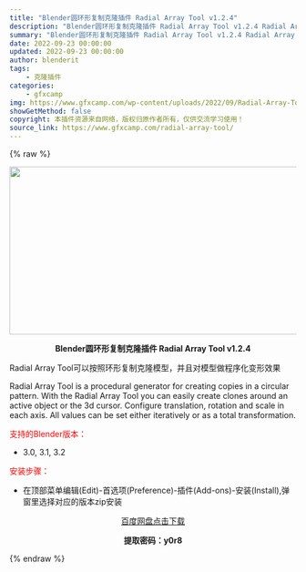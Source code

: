 ```yaml
---
title: "Blender圆环形复制克隆插件 Radial Array Tool v1.2.4"
description: "Blender圆环形复制克隆插件 Radial Array Tool v1.2.4 Radial Array Tool可以按照环形复制克隆模型，并且对模型做程序化变形效果 Radial Array T..."
summary: "Blender圆环形复制克隆插件 Radial Array Tool v1.2.4 Radial Array Tool可以按照环形复制克隆模型，并且对模型做程序化变形效果 Radial Array T..."
date: 2022-09-23 00:00:00
updated: 2022-09-23 00:00:00
author: blenderit
tags: 
    - 克隆插件
categories:
    - gfxcamp
img: https://www.gfxcamp.com/wp-content/uploads/2022/09/Radial-Array-Tool.jpg
showGetMethod: false
copyright: 本插件资源来自网络，版权归原作者所有，仅供交流学习使用！
source_link: https://www.gfxcamp.com/radial-array-tool/
---
```


{% raw %}
<div><p><img decoding="async" class="aligncenter size-full wp-image-107127" src="https://www.gfxcamp.com/wp-content/uploads/2022/09/Radial-Array-Tool.jpg" data-src="https://www.gfxcamp.com/wp-content/uploads/2022/09/Radial-Array-Tool.jpg" alt="" width="590" height="295" data-srcset="https://www.gfxcamp.com/wp-content/uploads/2022/09/Radial-Array-Tool.jpg 590w, https://www.gfxcamp.com/wp-content/uploads/2022/09/Radial-Array-Tool-150x75.jpg 150w" data-sizes="(max-width: 590px) 100vw, 590px"></p><p style="text-align: center;"><strong>Blender圆环形复制克隆插件 Radial Array Tool v1.2.4</strong></p><p>Radial Array Tool可以按照环形复制克隆模型，并且对模型做程序化变形效果</p><p>Radial Array Tool is a procedural generator for creating copies in a circular pattern. With the Radial Array Tool you can easily create clones around an active object or the 3d cursor. Configure translation, rotation and scale in each axis. All values can be set either iteratively or as a total transformation.</p><p style="text-align: left;"><span style="color: #ff0000;">支持的Blender版本：</span></p><ul>
<li style="text-align: left;">3.0, 3.1, 3.2</li>
</ul><p style="text-align: left;"><span style="color: #ff0000;">安装步骤：</span></p><ul>
<li>在顶部菜单编辑(Edit)-首选项(Preference)-插件(Add-ons)-安装(Install),弹窗里选择对应的版本zip安装</li>
</ul><p style="text-align: center;"><a class="maxbutton-3 maxbutton maxbutton-baidu" target="_blank" rel="noopener" href="https://pan.baidu.com/s/1Un6kwFaV0ZPjZ0SqHZeS1g?pwd=y0r8"><span class="mb-text">百度网盘点击下载</span></a></p><p style="text-align: center;"><strong>提取密码：y0r8</strong></p></div>
<div style="display: none">gfxcamp</div>
{% endraw %}